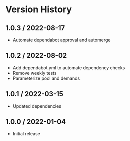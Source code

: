 # Version History

## 1.0.3 / 2022-08-17

- Automate dependabot approval and automerge

## 1.0.2 / 2022-08-02

- Add dependabot.yml to automate dependency checks
- Remove weekly tests
- Parameterize pool and demands

## 1.0.1 / 2022-03-15

- Updated dependencies

## 1.0.0 / 2022-01-04

- Initial release
